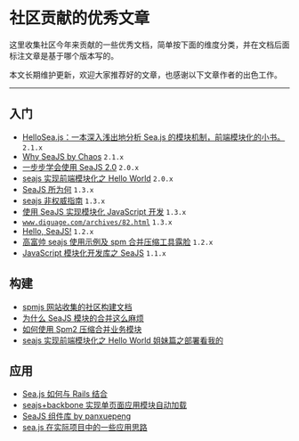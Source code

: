 # 社区贡献的优秀文章

这里收集社区今年来贡献的一些优秀文档，简单按下面的维度分类，并在文档后面标注文章是基于哪个版本写的。

本文长期维护更新，欢迎大家推荐好的文章，也感谢以下文章作者的出色工作。

* * *

## 入门

*   [HelloSea.js：一本深入浅出地分析 Sea.js 的模块机制，前端模块化的小书。](https://github.com/Bodule/HelloSea.js) `2.1.x`
*   [Why SeaJS by Chaos](http://chaoskeh.com/blog/why-seajs.html) `2.1.x`
*   [一步步学会使用 SeaJS 2.0](http://hi.baidu.com/liuda101/item/54bcf8d0b6a65602d68ed057#713670-tsina-1-87095-128ff9f28d958dae738be418601ffbcd) `2.0.x`
*   [seajs 实现前端模块化之 Hello World](http://q-e-d.github.io/javascript/seajs-hello-world/) `2.0.x`
*   [SeaJS 所为何](http://cyj.me/why-seajs/zh/#intro) `1.3.x`
*   [seajs 非权威指南](http://madscript.com/javascript/seajs-the-non-definitive-guide/) `1.3.x`
*   [使用 SeaJS 实现模块化 JavaScript 开发](http://blog.codinglabs.org/articles/modularized-javascript-with-seajs.html) `1.3.x`
*   [`www.diguage.com/archives/82.html`](http://www.diguage.com/archives/82.html) `1.3.x`
*   [Hello, SeaJS!](http://mrzhang.me/blog/hello-seajs.html) `1.2.x`
*   [高富帅 seajs 使用示例及 spm 合并压缩工具露脸](http://www.zhangxinxu.com/wordpress/2012/07/seajs-node-nodejs-spm-npm/) `1.2.x`
*   [JavaScript 模块化开发库之 SeaJS](http://www.cnblogs.com/snandy/archive/2012/03/30/2423612.html) `1.1.x`

## 构建

*   [spmjs 网站收集的社区构建文档](http://docs.spmjs.org/contrib/)
*   [为什么 SeaJS 模块的合并这么麻烦](http://chaoskeh.com/blog/why-its-hard-to-combo-seajs-modules.html)
*   [如何使用 Spm2 压缩合并业务模块](http://chaoskeh.com/blog/how-to-build-seajs-business-module-by-spm2.html)
*   [seajs 实现前端模块化之 Hello World 姐妹篇之部署看我的](http://q-e-d.github.io/javascript/seajs-hello-world-deploy/)

## 应用

*   [Sea.js 如何与 Rails 结合](http://chaoskeh.com/blog/how-to-integrates-seajs-with-rails.html)
*   [seajs+backbone 实现单页面应用模块自动加载](http://www.cnblogs.com/mapping/archive/2013/03/03/2941812.html)
*   [SeaJS 组件库 by panxuepeng](http://panxuepeng.github.io/seajslib/)
*   [sea.js 在实际项目中的一些应用思路](http://xbingoz.com/494.html)